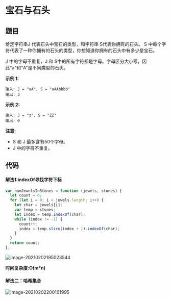 # 宝石与石头

## 题目

给定字符串J 代表石头中宝石的类型，和字符串 S代表你拥有的石头。 S 中每个字符代表了一种你拥有的石头的类型，你想知道你拥有的石头中有多少是宝石。

J 中的字母不重复，J 和 S中的所有字符都是字母。字母区分大小写，因此"a"和"A"是不同类型的石头。

**示例 1:**

```
输入: J = "aA", S = "aAAbbbb"
输出: 3
```

**示例 2:**

```
输入: J = "z", S = "ZZ"
输出: 0
```

**注意:**

- S 和 J 最多含有50个字母。
- J 中的字符不重复。

## 代码

#### 解法1:indexOf寻找字符下标

```js
var numJewelsInStones = function (jewels, stones) {
  let count = 0;
  for (let i = 0; i < jewels.length; i++) {
    let char = jewels[i];
    var temp = stones;
    let index = temp.indexOf(char);
    while (index != -1) {
      count++;
      index = temp.slice(index + 1).indexOf(char);
    }
  }
  return count;
};
```

![image-20210202195023544](http://ruoruochen-img-bed.oss-cn-beijing.aliyuncs.com/img/image-20210202195023544.png)

**时间复杂度:O(m*n)**

#### 解法二：哈希集合

![image-20210202200101995](http://ruoruochen-img-bed.oss-cn-beijing.aliyuncs.com/img/image-20210202200101995.png)